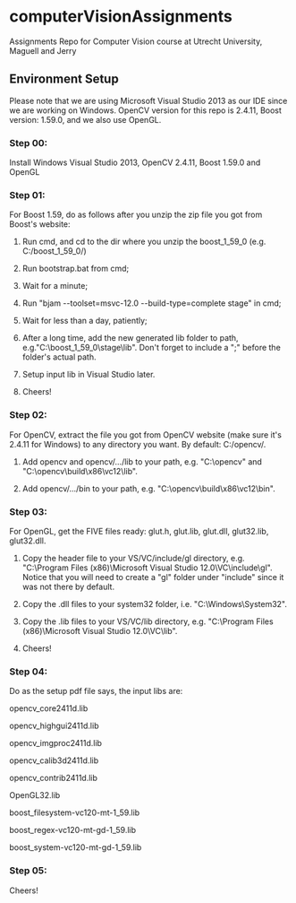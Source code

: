 # computerVisionAssignments
Assignments Repo for Computer Vision course at Utrecht University, Maguell and Jerry

## Environment Setup

Please note that we are using Microsoft Visual Studio 2013 as our IDE since we are working on Windows.
OpenCV version for this repo is 2.4.11, Boost version: 1.59.0, and we also use OpenGL.

### Step 00:

Install Windows Visual Studio 2013, OpenCV 2.4.11, Boost 1.59.0 and OpenGL

### Step 01:

For Boost 1.59, do as follows after you unzip the zip file you got from Boost's website:

1. Run cmd, and cd to the dir where you unzip the boost_1_59_0 (e.g. C:/boost_1_59_0/)

2. Run bootstrap.bat from cmd;

3. Wait for a minute;

4. Run "bjam --toolset=msvc-12.0 --build-type=complete stage" in cmd;

5. Wait for less than a day, patiently;

6. After a long time, add the new generated lib folder to path, e.g."C:\boost_1_59_0\stage\lib\". Don't forget to include a ";" before the folder's actual path.

7. Setup input lib in Visual Studio later.

8. Cheers!

### Step 02:

For OpenCV, extract the file you got from OpenCV website (make sure it's 2.4.11 for Windows) to any directory you want. By default: C:/opencv/.

1. Add opencv and opencv/.../lib to your path, e.g. "C:\opencv\" and "C:\opencv\build\x86\vc12\lib".

2. Add opencv/.../bin to your path, e.g. "C:\opencv\build\x86\vc12\bin".

### Step 03:

For OpenGL, get the FIVE files ready: glut.h, glut.lib, glut.dll, glut32.lib, glut32.dll.

1. Copy the header file to your VS/VC/include/gl directory, e.g. "C:\Program Files (x86)\Microsoft Visual Studio 12.0\VC\include\gl". Notice that you will need to create a "gl" folder under "include" since it was not there by default.

2. Copy the .dll files to your system32 folder, i.e. "C:\Windows\System32".

3. Copy the .lib files to your VS/VC/lib directory, e.g. "C:\Program Files (x86)\Microsoft Visual Studio 12.0\VC\lib".

4. Cheers!

### Step 04:

Do as the setup pdf file says, the input libs are:


opencv_core2411d.lib

opencv_highgui2411d.lib

opencv_imgproc2411d.lib

opencv_calib3d2411d.lib

opencv_contrib2411d.lib

OpenGL32.lib

boost_filesystem-vc120-mt-1_59.lib

boost_regex-vc120-mt-gd-1_59.lib

boost_system-vc120-mt-gd-1_59.lib

### Step 05:

Cheers!
